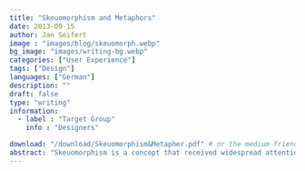 ```yaml
---
title: "Skeuomorphism and Metaphors"
date: 2013-09-15
author: Jan Seifert
image : "images/blog/skeuomorph.webp"
bg_image: "images/writing-bg.webp"
categories: ["User Experience"]
tags: ["Design"]
languages: ["German"]
description: ""
draft: false
type: "writing"
information:
  - label : "Target Group"
    info : "Designers"

download: "/download/Skeuomorphism&Metapher.pdf" # or the medium friend link without the prefix "https://medium.com/@jan.seifert"
abstract: "Skeuomorphism is a concept that received widespread attention in user experience probably since the presentation of the iPhone in 2007. Countless blogs discuss this topic. Taking a closer look at it we find something surprising: many points that are associated these days with skeuomorphism have already been discussed 30 years ago when the user interface metaphor was invented. This article compares both concepts and clarifies the differences. On top, it gathers numerous views from the design community and contrasts them with empirical evidence to give the readers a chance to form their own opinion."
---
```

